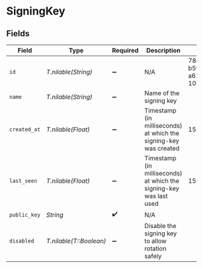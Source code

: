 # SigningKey


## Fields

| Field                                                              | Type                                                               | Required                                                           | Description                                                        | Example                                                            |
| ------------------------------------------------------------------ | ------------------------------------------------------------------ | ------------------------------------------------------------------ | ------------------------------------------------------------------ | ------------------------------------------------------------------ |
| `id`                                                               | *T.nilable(String)*                                                | :heavy_minus_sign:                                                 | N/A                                                                | 78df0075-b5f3-4683-a618-1086faca35dc                               |
| `name`                                                             | *T.nilable(String)*                                                | :heavy_minus_sign:                                                 | Name of the signing key                                            |                                                                    |
| `created_at`                                                       | *T.nilable(Float)*                                                 | :heavy_minus_sign:                                                 | Timestamp (in milliseconds) at which the signing-key was created   | 1587667174725                                                      |
| `last_seen`                                                        | *T.nilable(Float)*                                                 | :heavy_minus_sign:                                                 | Timestamp (in milliseconds) at which the signing-key was last used | 1587667174725                                                      |
| `public_key`                                                       | *String*                                                           | :heavy_check_mark:                                                 | N/A                                                                |                                                                    |
| `disabled`                                                         | *T.nilable(T::Boolean)*                                            | :heavy_minus_sign:                                                 | Disable the signing key to allow rotation safely                   |                                                                    |